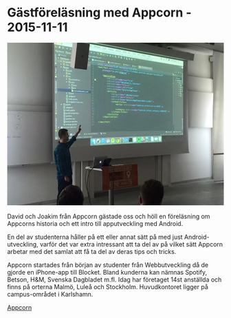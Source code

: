# Gästföreläsning med Appcorn - 2015-11-11


<img src="https://raw.githubusercontent.com/dite-bth/guest-lectures/master/appcorn-151111/joakim.jpg" />


David och Joakim från Appcorn gästade oss och höll en föreläsning om Appcorns historia och ett intro till apputveckling med Android.

En del av studenterna håller på ett eller annat sätt på med just Android-utveckling, varför
det var extra intressant att ta del av på vilket sätt Appcorn arbetar med det samlat
att få ta del av deras tips och tricks.


Appcorn startades från början av studenter från Webbutveckling då de gjorde en iPhone-app till Blocket.
Bland kunderna kan nämnas Spotify, Betson, H&M, Svenska Dagbladet m.fl.
Idag har företaget 14st anställda och finns på orterna Malmö, Luleå och Stockholm.
Huvudkontoret ligger på campus-området i Karlshamn.


<a href="https://www.appcorn.se/" target="_blank">Appcorn</a>
